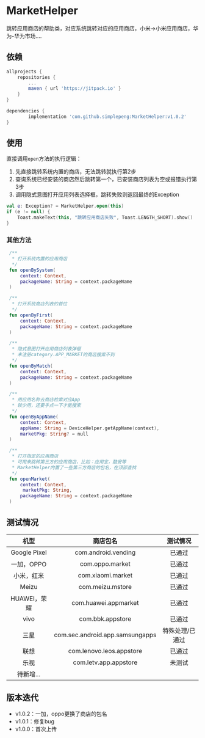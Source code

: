 # MarketHelper

跳转应用商店的帮助类，对应系统跳转对应的应用商店，小米->小米应用商店，华为-华为市场....

## 依赖

```groovy
allprojects {
	repositories {
		...
		maven { url 'https://jitpack.io' }
	}
}
```

```groovy
dependencies {
        implementation 'com.github.simplepeng:MarketHelper:v1.0.2'
}
```

## 使用

直接调用`open`方法的执行逻辑：

1. 先直接跳转系统内置的商店，无法跳转就执行第2步
2. 查询系统已经安装的商店然后跳转第一个，已安装商店列表为空或报错执行第3步
3. 调用隐式意图打开应用列表选择框，跳转失败则返回最终的Exception

```kotlin
val e: Exception? = MarketHelper.open(this)
if (e != null) {
    Toast.makeText(this, "跳转应用商店失败", Toast.LENGTH_SHORT).show()
}
```

### 其他方法

```kotlin
 /**
  * 打开系统内置的应用商店
  */
 fun openBySystem(
     context: Context,
     packageName: String = context.packageName
 )

 /**
  * 打开系统商店列表的首位
  */
 fun openByFirst(
     context: Context,
     packageName: String = context.packageName
 )

 /**
  * 隐式意图打开应用商店列表弹框
  * 未注册category.APP_MARKET的商店搜索不到
  */
 fun openByMatch(
     context: Context,
     packageName: String = context.packageName
 )

 /**
  * 用应用名称去商店检索对应App
  * 较少用，还要手点一下才能搜索
  */
 fun openByAppName(
     context: Context,
     appName: String = DeviceHelper.getAppName(context),
     marketPkg: String? = null
 )

 /**
  * 打开指定的应用商店
  * 可用来跳转第三方的应用商店，比如：应用宝，酷安等
  * MarketHelper内置了一些第三方商店的包名，在顶部查找
  */
 fun openMarket(
     context: Context,
  	  marketPkg: String,
     packageName: String = context.packageName
 )
```

## 测试情况

|     机型     |            商店包名             |    测试情况     |
| :----------: | :-----------------------------: | :-------------: |
| Google Pixel |       com.android.vending       |     已通过      |
|  一加，OPPO  |         com.oppo.market         |     已通过      |
|  小米，红米  |        com.xiaomi.market        |     已通过      |
|    Meizu     |        com.meizu.mstore         |     已通过      |
| HUAWEI，荣耀 |      com.huawei.appmarket       |     已通过      |
|     vivo     |        com.bbk.appstore         |     已通过      |
|     三星     | com.sec.android.app.samsungapps | 特殊处理/已通过 |
|     联想     |    com.lenovo.leos.appstore     |     已通过      |
|     乐视     |      com.letv.app.appstore      |     未测试      |
|  待新增...   |                                 |                 |

## 版本迭代

* v1.0.2：一加，oppo更换了商店的包名
* v1.0.1：修复bug
* v1.0.0：首次上传